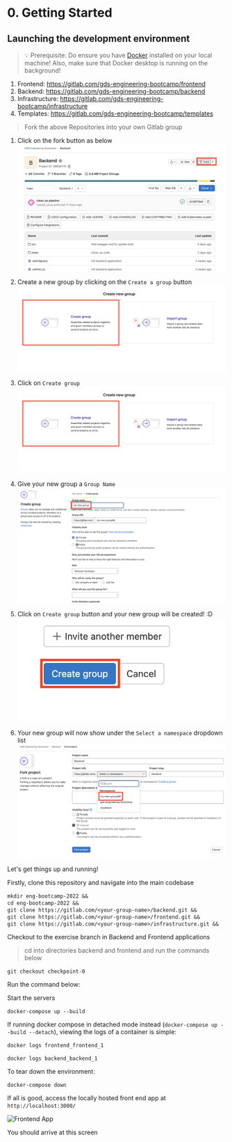 # 0. Getting Started

## Launching the development environment

> 💡 Prerequisite: Do ensure you have [Docker](https://www.docker.com/get-started) installed on your local machine! Also, make sure that Docker desktop is running on the background!

1. Frontend: https://gitlab.com/gds-engineering-bootcamp/frontend
2. Backend: https://gitlab.com/gds-engineering-bootcamp/backend
3. Infrastructure: https://gitlab.com/gds-engineering-bootcamp/infrastructure
4. Templates: https://gitlab.com/gds-engineering-bootcamp/templates

> Fork the above Repositories into your own Gitlab group

1. Click on the fork button as below
![Fork Repository](../../static/img/fork_repo.png "Fork Repository")

2. Create a new group by clicking on the `Create a group` button 
![Create a Group](../../static/img/create_group.png "Create a Group")

3. Click on `Create group`
![Create Group](../../static/img/create_group.png "Create Group")

4. Give your new group a `Group Name`
![Group Name](../../static/img/group_name.png "Group Name")

5. Click on `Create group` button and your new group will be created! :D
![Create Group Button](../../static/img/create_group_button.png "Create Group Button")

6. Your new group will now show under the `Select a namespace` dropdown list
![Namespace](../../static/img/group.png "Namespace")

Let's get things up and running!

Firstly, clone this repository and navigate into the main codebase

```console
mkdir eng-bootcamp-2022 &&
cd eng-bootcamp-2022 &&
git clone https://gitlab.com/<your-group-name>/backend.git &&
git clone https://gitlab.com/<your-group-name>/frontend.git &&
git clone https://gitlab.com/<your-group-name>/infrastructure.git &&
```

Checkout to the exercise branch in Backend and Frontend applications

> cd into directories backend and frontend and run the commands below


```console
git checkout checkpoint-0
```

Run the command below:

Start the servers
```console
docker-compose up --build
```

If running docker compose in detached mode instead (`docker-compose up --build --detach`), viewing the logs of a container is simple:

```console
docker logs frontend_frontend_1
```

```console
docker logs backend_backend_1
```

To tear down the environment:

```console
docker-compose down
```

If all is good, access the locally hosted front end app at `http://localhost:3000/`


![Frontend App](https://user-images.githubusercontent.com/43963814/134466840-341293c3-c0cd-4edd-b64d-e6564ab20199.png "Frontend App")

You should arrive at this screen